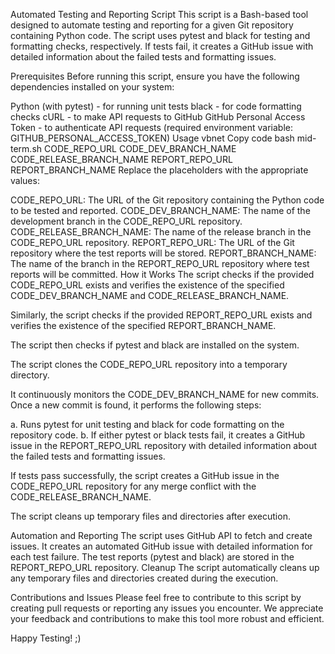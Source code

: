 Automated Testing and Reporting Script
This script is a Bash-based tool designed to automate testing and reporting for a given Git repository containing Python code. The script uses pytest and black for testing and formatting checks, respectively. If tests fail, it creates a GitHub issue with detailed information about the failed tests and formatting issues.

Prerequisites
Before running this script, ensure you have the following dependencies installed on your system:

Python (with pytest) - for running unit tests
black - for code formatting checks
cURL - to make API requests to GitHub
GitHub Personal Access Token - to authenticate API requests (required environment variable: GITHUB_PERSONAL_ACCESS_TOKEN)
Usage
vbnet
Copy code
bash mid-term.sh CODE_REPO_URL CODE_DEV_BRANCH_NAME CODE_RELEASE_BRANCH_NAME REPORT_REPO_URL REPORT_BRANCH_NAME
Replace the placeholders with the appropriate values:

CODE_REPO_URL: The URL of the Git repository containing the Python code to be tested and reported.
CODE_DEV_BRANCH_NAME: The name of the development branch in the CODE_REPO_URL repository.
CODE_RELEASE_BRANCH_NAME: The name of the release branch in the CODE_REPO_URL repository.
REPORT_REPO_URL: The URL of the Git repository where the test reports will be stored.
REPORT_BRANCH_NAME: The name of the branch in the REPORT_REPO_URL repository where test reports will be committed.
How it Works
The script checks if the provided CODE_REPO_URL exists and verifies the existence of the specified CODE_DEV_BRANCH_NAME and CODE_RELEASE_BRANCH_NAME.

Similarly, the script checks if the provided REPORT_REPO_URL exists and verifies the existence of the specified REPORT_BRANCH_NAME.

The script then checks if pytest and black are installed on the system.

The script clones the CODE_REPO_URL repository into a temporary directory.

It continuously monitors the CODE_DEV_BRANCH_NAME for new commits. Once a new commit is found, it performs the following steps:

a. Runs pytest for unit testing and black for code formatting on the repository code.
b. If either pytest or black tests fail, it creates a GitHub issue in the REPORT_REPO_URL repository with detailed information about the failed tests and formatting issues.

If tests pass successfully, the script creates a GitHub issue in the CODE_REPO_URL repository for any merge conflict with the CODE_RELEASE_BRANCH_NAME.

The script cleans up temporary files and directories after execution.

Automation and Reporting
The script uses GitHub API to fetch and create issues.
It creates an automated GitHub issue with detailed information for each test failure.
The test reports (pytest and black) are stored in the REPORT_REPO_URL repository.
Cleanup
The script automatically cleans up any temporary files and directories created during the execution.

Contributions and Issues
Please feel free to contribute to this script by creating pull requests or reporting any issues you encounter. We appreciate your feedback and contributions to make this tool more robust and efficient.

Happy Testing!   ;)